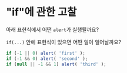 # "if"에 관한 고찰

아래 표현식에서 어떤 `alert`가 실행될까요?

`if(...)` 안에 표현식이 있으면 어떤 일이 일어날까요?

```js
if (-1 || 0) alert( 'first' );
if (-1 && 0) alert( 'second' );
if (null || -1 && 1) alert( 'third' );
```
